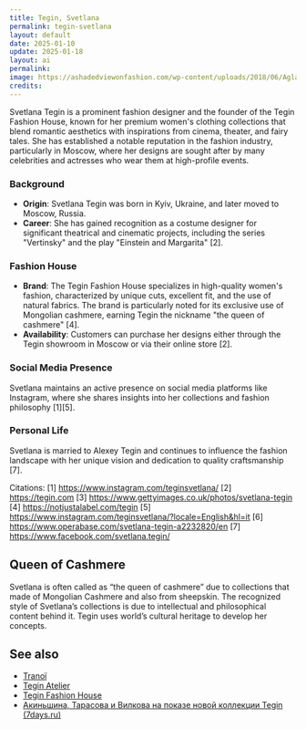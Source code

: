 ```yaml
---
title: Tegin, Svetlana
permalink: tegin-svetlana
layout: default
date: 2025-01-10
update: 2025-01-18
layout: ai
permalink:
image: https://ashadedviewonfashion.com/wp-content/uploads/2018/06/Aglaya-Tarasova-with-Svetlana-Tegin.png
credits:
---
```


Svetlana Tegin is a prominent fashion designer and the founder of the Tegin Fashion House, known for her premium women's clothing collections that blend romantic aesthetics with inspirations from cinema, theater, and fairy tales. She has established a notable reputation in the fashion industry, particularly in Moscow, where her designs are sought after by many celebrities and actresses who wear them at high-profile events.

### Background
- **Origin**: Svetlana Tegin was born in Kyiv, Ukraine, and later moved to Moscow, Russia.
- **Career**: She has gained recognition as a costume designer for significant theatrical and cinematic projects, including the series "Vertinsky" and the play "Einstein and Margarita" [2].

### Fashion House
- **Brand**: The Tegin Fashion House specializes in high-quality women's fashion, characterized by unique cuts, excellent fit, and the use of natural fabrics. The brand is particularly noted for its exclusive use of Mongolian cashmere, earning Tegin the nickname "the queen of cashmere" [4].
- **Availability**: Customers can purchase her designs either through the Tegin showroom in Moscow or via their online store [2].

### Social Media Presence
Svetlana maintains an active presence on social media platforms like Instagram, where she shares insights into her collections and fashion philosophy [1][5].

### Personal Life
Svetlana is married to Alexey Tegin and continues to influence the fashion landscape with her unique vision and dedication to quality craftsmanship [7].

Citations:
[1] https://www.instagram.com/teginsvetlana/
[2] https://tegin.com
[3] https://www.gettyimages.co.uk/photos/svetlana-tegin
[4] https://notjustalabel.com/tegin
[5] https://www.instagram.com/teginsvetlana/?locale=English&hl=it
[6] https://www.operabase.com/svetlana-tegin-a2232820/en
[7] https://www.facebook.com/svetlana.tegin/

## Queen of Cashmere

Svetlana is often called as “the queen of cashmere” due to collections that made of Mongolian Cashmere and also from sheepskin. The recognized style of Svetlana’s collections is due to intellectual and philosophical content behind it. Tegin uses world’s cultural heritage to develop her concepts.

## See also

+ [Tranoï](tranoi)
+ [Tegin Atelier](tegin-atelier)
+ [Tegin Fashion House](tegin-fashion-house)
+ [Акиньшина, Тарасова и Вилкова на показе новой коллекции Tegin (7days.ru)](https://7days.ru/stars/chronic/akinshina-tarasova-i-vilkova-na-pokaze-novoy-kollektsii-tegin.htm#ixzz5XWji8QPs)
